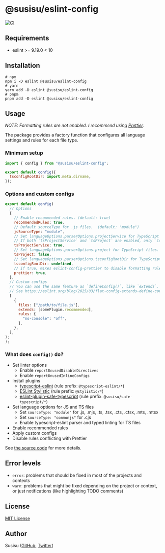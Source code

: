 # @susisu/eslint-config

[![CI](https://github.com/susisu/eslint-config/actions/workflows/ci.yml/badge.svg)](https://github.com/susisu/eslint-config/actions/workflows/ci.yml)

## Requirements

- eslint >= 9.19.0 < 10

## Installation

``` shell
# npm
npm i -D eslint @susisu/eslint-config
# yarn
yarn add -D eslint @susisu/eslint-config
# pnpm
pnpm add -D eslint @susisu/eslint-config
```

## Usage

*NOTE: Formatting rules are not enabled. I recommend using [Prettier](https://prettier.io).*

The package provides a factory function that configures all language settings and rules for each file type.

### Minimum setup

``` js
import { config } from "@susisu/eslint-config";

export default config({
  tsconfigRootDir: import.meta.dirname,
});
```

### Options and custom configs

``` js
export default config(
  // Options
  {
    // Enable recommended rules. (default: true)
    recommendedRules: true,
    // Default sourceType for .js files.  (default: "module")
    jsSourceType: "module",
    // Set languageOptions.parserOptions.projectService for TypeScript files. (default: true)
    // If both `tsProjectService` and `tsProject` are enabled, only `tsProjectService` will have effect.
    tsProjectService: true,
    // Set languageOptions.parserOptions.project for TypeScript files. (default: false)
    tsProject: false,
    // Set languageOptions.parserOptions.tsconfigRootDir for TypeScript files. (default: undefined)
    tsconfigRootDir: undefined,
    // If true, mixes eslint-config-prettier to disable formatting rules. (default: true)
    prettier: true,
  },
  // Custom configs
  // You can use the same feature as `defineConfig()`, like `extends`.
  // See https://eslint.org/blog/2025/03/flat-config-extends-define-config-global-ignores/
  [
    {
      files: ["/path/to/file.js"],
      extends: [somePlugin.recommended],
      rules: {
        "no-console": "off",
      },
    },
  ],
);
);
```

### What does `config()` do?

- Set linter options
  - Enable `reportUnusedDisableDirectives`
  - Enable `reportUnusedInlineConfigs`
- Install plugins
  - [typescript-eslint](https://typescript-eslint.io) (rule prefix: `@typescript-eslint/*`)
  - [ESLint Stylistic](https://eslint.style) (rule prefix: `@stylistic/*`)
  - [eslint-plugin-safe-typescript](https://github.com/susisu/eslint-plugin-safe-typescript) (rule prefix: `@susisu/safe-typescript/*`)
- Set language options for JS and TS files
  - Set `sourceType: "module"` for .js, .mjs, .ts, .tsx, .cts, .ctsx, .mts, .mtsx
  - Set `sourceType: "commonjs"` for .cjs
  - Enable typescript-eslint parser and typed linting for TS files
- Enable recommended rules
- Apply custom configs
- Disable rules conflicting with Prettier

See [the source code](https://github.com/susisu/eslint-config/blob/master/src/config/index.ts) for more details.

## Error levels

- `error`: problems that should be fixed in most of the projects and contexts
- `warn`: problems that might be fixed depending on the project or context, or just notifications (like highlighting TODO comments)

## License

[MIT License](http://opensource.org/licenses/mit-license.php)

## Author

Susisu ([GitHub](https://github.com/susisu), [Twitter](https://twitter.com/susisu2413))
